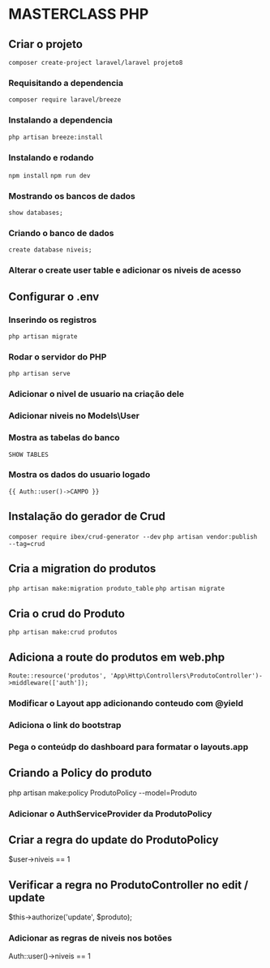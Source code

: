 # MASTERCLASS PHP

## Criar o projeto
``composer create-project laravel/laravel projeto8``

### Requisitando a dependencia 
``composer require laravel/breeze``

### Instalando a dependencia 
``php artisan breeze:install``

### Instalando e rodando
``npm install``
``npm run dev``

### Mostrando os bancos de dados
``show databases;``

### Criando o banco de dados
``create database niveis;``

### Alterar o create user table e adicionar os niveis de acesso

## Configurar o .env

### Inserindo os registros
``php artisan migrate``

### Rodar o servidor do PHP
``php artisan serve``

### Adicionar o nivel de usuario na criação dele
### Adicionar niveis no Models\User
### Mostra as tabelas do banco
``SHOW TABLES``

### Mostra os dados do usuario logado
``{{ Auth::user()->CAMPO }}``

## Instalação do gerador de Crud
``composer require ibex/crud-generator --dev``
``php artisan vendor:publish --tag=crud``

## Cria a migration do produtos
``php artisan make:migration produto_table``
``php artisan migrate``

## Cria o crud do Produto
``php artisan make:crud produtos``

## Adiciona a route do produtos em web.php
``Route::resource('produtos', 'App\Http\Controllers\ProdutoController')->middleware(['auth']);``

### Modificar o Layout app adicionando conteudo com @yield

### Adiciona o link do bootstrap

### Pega o conteúdp do dashboard para formatar o layouts.app

## Criando a Policy do produto
php artisan make:policy ProdutoPolicy --model=Produto

### Adicionar o AuthServiceProvider da ProdutoPolicy

## Criar a regra do update do ProdutoPolicy
$user->niveis == 1

## Verificar a regra no ProdutoController no edit / update
$this->authorize('update', $produto);

### Adicionar as regras de niveis nos botões
Auth::user()->niveis == 1
